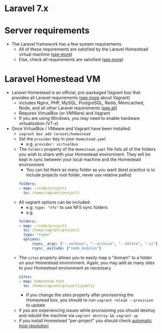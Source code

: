 # Laravel 7.x

# Server requirements

* The Laravel framework has a few system requirements
  * All of these requirements are satisfied by the Laravel Homestead virtual machine ([see more](https://laravel.com/docs/7.x/homestead))
  * Else, check all requirements are satisfied ([see more](https://laravel.com/docs/7.x#server-requirements))

# Laravel Homestead VM

* Laravel Homestead is an official, pre-packaged Vagrant box that provides all Laravel requirements ([see more](https://www.vagrantup.com/) about Vagrant)
  * includes Nginx, PHP, MySQL, PostgreSQL, Redis, Memcached, Node, and all other Laravel requirements ([see all](https://laravel.com/docs/7.x/homestead#included-software))
  * Requires VirtualBox (or VMWare) and Vagrant
  * If you are using Windows, you may need to enable hardware virtualization (VT-x) 
* Once VirtualBox / VMware and Vagrant have been installed:
  * `vagrant box add laravel/homestead`
  * Set the `provider` key in your `Homestead.yaml`
    * e.g. `provider: virtualbox`
  * The `folders` property of the `Homestead.yaml` file lists all of the folders you wish to share with your Homestead environment. They will be kept in sync between your local machine and the Homestead environment
    * You can list there as many folder as you want (best practice is to include projects root folder, never use relative paths)
    ```yaml
    folders:
    - map: ~/code/project1
      to: /home/vagrant/project1
    ```
  * All vagrant options can be included:
    * e.g. `type: "nfs"` to use NFS sync folders
    * e.g.
    ```yaml
    folders:
    - map: ~/code/project1
      to: /home/vagrant/project1
      type: "rsync"
      options:
          rsync__args: ["--verbose", "--archive", "--delete", "-zz"]
          rsync__exclude: ["node_modules"]
    ```
  * The `sites` property allows you to easily map a "domain" to a folder on your Homestead environment. Again, you may add as many sites to your Homestead environment as necessary
    ```yaml
    sites:
    - map: homestead.test
      to: /home/vagrant/project1/public
    ```
    * If you change the sites property after provisioning the Homestead box, you should re-run `vagrant reload --provision` to update
  * if you are experiencing issues while provisioning you should destroy and rebuild the machine via `vagrant destroy && vagrant up`
  * if you install Homestead "per-project" you should check [automatic host resolution](https://laravel.com/docs/7.x/homestead#hostname-resolution)